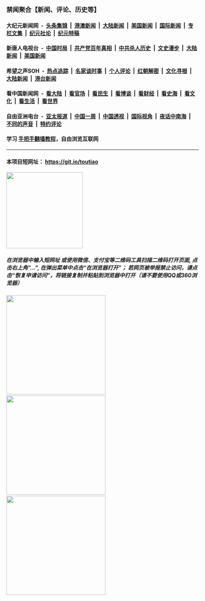 ### 禁闻聚合【新闻、评论、历史等】

#### 大纪元新闻网 &nbsp;-&nbsp; [头条集锦](indexes/E头条集锦.md?t=03120203) &nbsp;|&nbsp; [港澳新闻](indexes/E港澳新闻.md?t=03120203)  &nbsp;|&nbsp; [大陆新闻](indexes/E大陆新闻.md?t=03120203) &nbsp;|&nbsp; [美国新闻](indexes/E美国新闻.md?t=03120203) &nbsp;|&nbsp; [国际新闻](indexes/E国际新闻.md?t=03120203) &nbsp;|&nbsp; [专栏文集](indexes/E专栏文集.md?t=03120203) &nbsp;|&nbsp; [纪元社论](indexes/E纪元社论.md?t=03120203) &nbsp;|&nbsp; [纪元特稿](indexes/E纪元特稿.md?t=03120203) 

#### 新唐人电视台 &nbsp;-&nbsp; [中国时局](indexes/N中国时局.md?t=03120203) &nbsp;|&nbsp; [共产党百年真相](indexes/N共产党百年真相.md?t=03120203) &nbsp;|&nbsp; [中共杀人历史](indexes/N中共杀人历史.md?t=03120203) &nbsp;|&nbsp; [文史漫步](indexes/N文史漫步.md?t=03120203) &nbsp;|&nbsp; [大陆新闻](indexes/N大陆新闻.md?t=03120203) &nbsp;|&nbsp; [美国新闻](indexes/N美国新闻.md?t=03120203)

#### 希望之声SOH &nbsp;-&nbsp; [热点追踪](indexes/H热点追踪.md?t=03120203) &nbsp;|&nbsp; [名家谈时事](indexes/H名家谈时事.md?t=03120203) &nbsp;|&nbsp; [个人评论](indexes/H个人评论.md?t=03120203)  &nbsp;|&nbsp; [红朝解密](indexes/H红朝解密.md?t=03120203) &nbsp;|&nbsp; [文化寻根](indexes/H文化寻根.md?t=03120203) &nbsp;|&nbsp; [大陆新闻](indexes/H大陆新闻.md?t=03120203) &nbsp;|&nbsp; [港台新闻](indexes/H港台新闻.md?t=03120203)

#### 看中国新闻网 &nbsp;-&nbsp; [看大陆](indexes/S看大陆.md?t=03120203) &nbsp;|&nbsp; [看官场](indexes/S看官场.md?t=03120203) &nbsp;|&nbsp; [看民生](indexes/S看民生.md?t=03120203)  &nbsp;|&nbsp; [看博谈](indexes/S看博谈.md?t=03120203) &nbsp;|&nbsp; [看财经](indexes/S看财经.md?t=03120203) &nbsp;|&nbsp; [看史海](indexes/S看史海.md?t=03120203) &nbsp;|&nbsp; [看文化](indexes/S看文化.md?t=03120203) &nbsp;|&nbsp; [看生活](indexes/S看生活.md?t=03120203) &nbsp;|&nbsp; [看世界](indexes/S看世界.md?t=03120203)

#### 自由亚洲电台 &nbsp;-&nbsp; [亚太报道](indexes/R亚太报道.md?t=03120203) &nbsp;|&nbsp; [中国一周](indexes/R中国一周.md?t=03120203) &nbsp;|&nbsp; [中国透视](indexes/R中国透视.md?t=03120203)  &nbsp;|&nbsp; [国际视角](indexes/R国际视角.md?t=03120203) &nbsp;|&nbsp; [夜话中南海](indexes/R夜话中南海.md?t=03120203) &nbsp;|&nbsp; [不同的声音](indexes/R不同的声音.md?t=03120203) &nbsp;|&nbsp; [特约评论](indexes/R特约评论.md?t=03120203)

#### 学习 [手把手翻墙教程](https://github.com/gfw-breaker/guides/wiki)，自由浏览互联网

----

#### 本项目短网址： https://git.io/toutiao
<img src="https://raw.githubusercontent.com/gfw-breaker/banned-news/master/scripts/img/qr.png" width="200px"/>  

##### 在浏览器中输入短网址 或使用微信、支付宝等二维码工具扫描二维码打开页面, 点击右上角"...", 在弹出菜单中点击“在浏览器打开”； 若网页被举报禁止访问，请点击“恢复申请访问”，将链接复制并粘贴到浏览器中打开（请不要使用QQ或360浏览器）

<img src="https://raw.githubusercontent.com/gfw-breaker/banned-news/master/scripts/img/1.png" width="260px"/> &nbsp; <img src="https://raw.githubusercontent.com/gfw-breaker/banned-news/master/scripts/img/2.png" width="260px"/> &nbsp; <img src="https://raw.githubusercontent.com/gfw-breaker/banned-news/master/scripts/img/3.png" width="260px"/>
